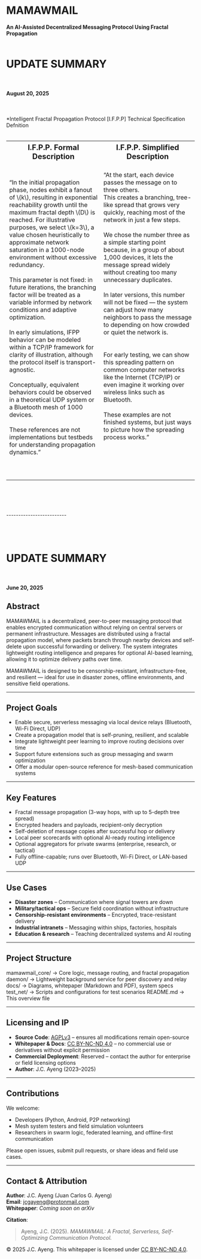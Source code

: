 
# MAMAWMAIL  
**An AI-Assisted Decentralized Messaging Protocol Using Fractal Propagation**
<br><br>
# UPDATE SUMMARY
<br><br>
**August 20, 2025**  
<br><br>
<br>
*Intelligent Fractal Propagation Protocol [I.F.P.P] Technical Specification Defnition
<br><br>
<table align="center">
  <tr>
    <th align="center" style="font-size:20px;">I.F.P.P. Formal Description</th>
    <th align="center" style="font-size:20px;">I.F.P.P. Simplified Description</th>
  </tr>  
<tr>
<td width="50%" valign="top" >
<br><br>“In the initial propagation phase, nodes exhibit a fanout of \(k\), resulting in exponential reachability growth until the maximum fractal depth \(D\) is reached. For illustrative purposes, we select \(k=3\), a value chosen heuristically to approximate network saturation in a 1000-node environment without excessive redundancy. 
<br><br>This parameter is not fixed: in future iterations, the branching factor will be treated as a variable informed by network conditions and adaptive optimization.  
<br><br>In early simulations, IFPP behavior can be modeled within a TCP/IP framework for clarity of illustration, although the protocol itself is transport-agnostic.   
<br><br>Conceptually, equivalent behaviors could be observed in a theoretical UDP system or a Bluetooth mesh of 1000 devices.   
<br><br>These references are not implementations but testbeds for understanding propagation dynamics.”
<br><br><br><br>
</td>
<td width="50%" valign="top">
<br>
 “At the start, each device passes the message on to three others. 
  <br>This creates a branching, tree-like spread that grows very quickly, reaching most of the network in just a few steps. 
  <br><br>We chose the number three as a simple starting point because, in a group of about 1,000 devices, it lets the message spread widely without creating too many unnecessary duplicates. 
  <br><br>In later versions, this number will not be fixed — the system can adjust how many neighbors to pass the message to depending on how crowded or quiet the network is. 
  <br><br><br>For early testing, we can show this spreading pattern on common computer networks like the Internet (TCP/IP) or even imagine it working over wireless links such as Bluetooth. 
  <br><br>These examples are not finished systems, but just ways to picture how the spreading process works.”
<br><br><br><br>
</td>
</tr>
</table>
<br><br>
<br><br>
-------------------------
<br><br>
<br><br>



# UPDATE SUMMARY
<br><br>
**June 20, 2025**  

## Abstract  

MAMAWMAIL is a decentralized, peer-to-peer messaging protocol that enables encrypted communication without relying on central servers or permanent infrastructure. Messages are distributed using a fractal propagation model, where packets branch through nearby devices and self-delete upon successful forwarding or delivery. The system integrates lightweight routing intelligence and prepares for optional AI-based learning, allowing it to optimize delivery paths over time.

MAMAWMAIL is designed to be censorship-resistant, infrastructure-free, and resilient — ideal for use in disaster zones, offline environments, and sensitive field operations.

---

## Project Goals

- Enable secure, serverless messaging via local device relays (Bluetooth, Wi-Fi Direct, UDP)
- Create a propagation model that is self-pruning, resilient, and scalable
- Integrate lightweight peer learning to improve routing decisions over time
- Support future extensions such as group messaging and swarm optimization
- Offer a modular open-source reference for mesh-based communication systems

---

## Key Features

- Fractal message propagation (3-way hops, with up to 5-depth tree spread)
- Encrypted headers and payloads, recipient-only decryption
- Self-deletion of message copies after successful hop or delivery
- Local peer scorecards with optional AI-ready routing intelligence
- Optional aggregators for private swarms (enterprise, research, or tactical)
- Fully offline-capable; runs over Bluetooth, Wi-Fi Direct, or LAN-based UDP

---

## Use Cases

- **Disaster zones** – Communication where signal towers are down
- **Military/tactical ops** – Secure field coordination without infrastructure
- **Censorship-resistant environments** – Encrypted, trace-resistant delivery
- **Industrial intranets** – Messaging within ships, factories, hospitals
- **Education & research** – Teaching decentralized systems and AI routing

---

## Project Structure
mamawmail_core/ → Core logic, message routing, and fractal propagation
daemon/ → Lightweight background service for peer discovery and relay
docs/ → Diagrams, whitepaper (Markdown and PDF), system specs
test_net/ → Scripts and configurations for test scenarios
README.md → This overview file




---

## Licensing and IP

- **Source Code**: [AGPLv3](https://www.gnu.org/licenses/agpl-3.0.html) – ensures all modifications remain open-source  
- **Whitepaper & Docs**: [CC BY-NC-ND 4.0](https://creativecommons.org/licenses/by-nc-nd/4.0/) – no commercial use or derivatives without explicit permission  
- **Commercial Deployment**: Reserved – contact the author for enterprise or field licensing options  
- **Author**: J.C. Ayeng (2023–2025)

---

## Contributions

We welcome:

- Developers (Python, Android, P2P networking)
- Mesh system testers and field simulation volunteers
- Researchers in swarm logic, federated learning, and offline-first communication

Please open issues, submit pull requests, or share ideas and field use cases.

---

## Contact & Attribution

**Author**: J.C. Ayeng (Juan Carlos G. Ayeng)  
**Email**: [jcgayeng@protonmail.com](mailto:jcgayeng@protonmail.com)  
**Whitepaper**: _Coming soon on arXiv_  

**Citation**:  
> Ayeng, J.C. (2025). *MAMAWMAIL: A Fractal, Serverless, Self-Optimizing Communication Protocol.*

© 2025 J.C. Ayeng. This whitepaper is licensed under [CC BY-NC-ND 4.0](https://creativecommons.org/licenses/by-nc-nd/4.0/).














